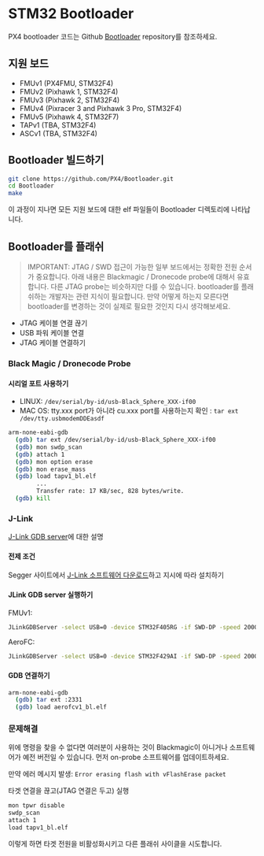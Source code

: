 # STM32 Bootloader

PX4 bootloader 코드는 Github [Bootloader](https://github.com/px4/bootloader) repository를 참조하세요.

## 지원 보드

  * FMUv1 (PX4FMU, STM32F4)
  * FMUv2 (Pixhawk 1, STM32F4)
  * FMUv3 (Pixhawk 2, STM32F4)
  * FMUv4 (Pixracer 3 and Pixhawk 3 Pro, STM32F4)
  * FMUv5 (Pixhawk 4, STM32F7)
  * TAPv1 (TBA, STM32F4)
  * ASCv1 (TBA, STM32F4)

## Bootloader 빌드하기

```bash
git clone https://github.com/PX4/Bootloader.git
cd Bootloader
make
```

이 과정이 지나면 모든 지원 보드에 대한 elf 파일들이 Bootloader 디렉토리에 나타납니다.

## Bootloader를 플래쉬

> IMPORTANT: JTAG / SWD 접근이 가능한 일부 보드에서는 정확한 전원 순서가 중요합니다. 아래 내용은 Blackmagic / Dronecode probe에 대해서 유효합니다. 다른 JTAG probe는 비슷하지만 다를 수 있습니다. bootloader를 플래쉬하는 개발자는 관련 지식이 필요합니다. 만약 어떻게 하는지 모른다면 bootloader를 변경하는 것이 실제로 필요한 것인지 다시 생각해보세요.

  * JTAG 케이블 연결 끊기
  * USB 파워 케이블 연결
  * JTAG 케이블 연결하기

### Black Magic / Dronecode Probe

#### 시리얼 포트 사용하기

  * LINUX: ```/dev/serial/by-id/usb-Black_Sphere_XXX-if00```
  * MAC OS: tty.xxx port가 아니라 cu.xxx port를 사용하는지 확인 : ```tar ext /dev/tty.usbmodemDDEasdf```

```bash
arm-none-eabi-gdb
  (gdb) tar ext /dev/serial/by-id/usb-Black_Sphere_XXX-if00
  (gdb) mon swdp_scan
  (gdb) attach 1
  (gdb) mon option erase
  (gdb) mon erase_mass
  (gdb) load tapv1_bl.elf
        ...
        Transfer rate: 17 KB/sec, 828 bytes/write.
  (gdb) kill
```

### J-Link

[J-Link GDB server](https://www.segger.com/jlink-gdb-server.html)에 대한 설명

#### 전제 조건

Segger 사이트에서 [J-Link 소프트웨어 다운로드](https://www.segger.com/downloads/jlink#)하고 지시에 따라 설치하기

#### JLink GDB server 실행하기

FMUv1:
```bash
JLinkGDBServer -select USB=0 -device STM32F405RG -if SWD-DP -speed 20000
```

AeroFC:
```bash
JLinkGDBServer -select USB=0 -device STM32F429AI -if SWD-DP -speed 20000
```

#### GDB 연결하기

```bash
arm-none-eabi-gdb
  (gdb) tar ext :2331
  (gdb) load aerofcv1_bl.elf
```

### 문제해결

위에 명령을 찾을 수 없다면 여러분이 사용하는 것이 Blackmagic이 아니거나 소프트웨어가 예전 버전일 수 있습니다. 먼저 on-probe 소프트웨어를 업데이트하세요.

만약 에러 메시지 발생:
```Error erasing flash with vFlashErase packet```

타겟 연결을 끊고(JTAG 연결은 두고) 실행

```bash
mon tpwr disable
swdp_scan
attach 1
load tapv1_bl.elf
```
이렇게 하면 타겟 전원을 비활성화시키고 다른 플래쉬 사이클을 시도합니다.
